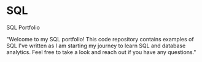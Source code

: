 # SQL

SQL Portfolio

"Welcome to my SQL portfolio! This code repository contains examples of SQL I've written as I am starting my journey to learn SQL and database analytics. Feel free to take a look and reach out if you have any questions."
